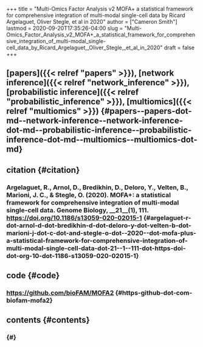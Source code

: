 +++
title = "Multi-Omics Factor Analysis v2 MOFA+ a statistical framework for comprehensive integration of multi-modal single-cell data by Ricard Argelaguet, Oliver Stegle, et al in 2020"
author = ["Cameron Smith"]
lastmod = 2020-09-20T17:35:26-04:00
slug = "Multi-Omics_Factor_Analysis_v2_MOFA+_a_statistical_framework_for_comprehensive_integration_of_multi-modal_single-cell_data_by_Ricard_Argelaguet,_Oliver_Stegle,_et_al_in_2020"
draft = false
+++

## [papers]({{< relref "papers" >}}), [network inference]({{< relref "network_inference" >}}), [probabilistic inference]({{< relref "probabilistic_inference" >}}), [multiomics]({{< relref "multiomics" >}}) {#papers--papers-dot-md--network-inference--network-inference-dot-md--probabilistic-inference--probabilistic-inference-dot-md--multiomics--multiomics-dot-md}


## citation {#citation}


### Argelaguet, R., Arnol, D., Bredikhin, D., Deloro, Y., Velten, B., Marioni, J. C., & Stegle, O. (2020). MOFA+: a statistical framework for comprehensive integration of multi-modal single-cell data. <span class="underline"><span class="underline">Genome Biology</span></span>, \_\_21\_\_(1), 111. <https://doi.org/10.1186/s13059-020-02015-1> {#argelaguet-r-dot-arnol-d-dot-bredikhin-d-dot-deloro-y-dot-velten-b-dot-marioni-j-dot-c-dot-and-stegle-o-dot--2020--dot-mofa-plus-a-statistical-framework-for-comprehensive-integration-of-multi-modal-single-cell-data-dot-21--1--111-dot-https-doi-dot-org-10-dot-1186-s13059-020-02015-1}


## code {#code}


### <https://github.com/bioFAM/MOFA2> {#https-github-dot-com-biofam-mofa2}


## contents {#contents}


###  {#}
